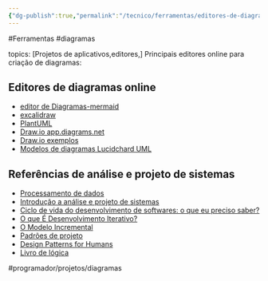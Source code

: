 ```yaml
---
{"dg-publish":true,"permalink":"/tecnico/ferramentas/editores-de-diagramas/","title":"Editores de diagramas","metatags":{"description":"criando projetos com modelos UML"},"noteIcon":1,"updated":"2025-07-27T00:55:36.480-03:00"}
---
```


#Ferramentas #diagramas

topics: [Projetos de aplicativos,editores,]
Principais editores online para criação de diagramas:

## Editores de diagramas online

- [editor de Diagramas-mermaid](Editor%20de%20Diagramas%20mermaid.md)
- [excalidraw](https://excalidraw.com/)
- [PlantUML](https://plantuml.com/)
- [Draw.io app.diagrams.net](https://app.diagrams.net/)
- [Draw.io exemplos](https://gist.github.com/jocile/b98add89c82e8629eb11b409c5dd0e69)
- [Modelos de diagramas Lucidchard UML](https://www.lucidchart.com/pages/pt/modelos-e-exemplos-de-diagramas-uml)

## Referências de análise e projeto de sistemas

- [Processamento de dados](https://blog.betrybe.com/tecnologia/processamento-de-dados/)
- [Introdução a análise e projeto de sistemas](https://programadoresdepre.com.br/introducao-a-analise-e-projeto-de-sistemas/)
- [Ciclo de vida do desenvolvimento de softwares: o que eu preciso saber?](https://gaea.com.br/ciclo-de-vida-do-desenvolvimento-de-softwares-o-que-eu-preciso-saber/)
- [O que É Desenvolvimento Iterativo?](https://www.cin.ufpe.br/~gta/rup-vc/core.base_rup/guidances/supportingmaterials/develop_iteratively_1F6AE780.html)
- [O Modelo Incremental](https://medium.com/contexto-delimitado/o-modelo-incremental-b41fc06cac04)
- [Padrões de projeto](https://github.com/jocile/patterns/wiki)
- [Design Patterns for Humans](https://roadmap.sh/guides/design-patterns-for-humans)
- [Livro de lógica](https://bibliotecadigitalsenac.com.br/?from=explorar%2F3002%2Fall%3FcontentInfo%3D1306#/legacy/epub/1306)

#programador/projetos/diagramas 
